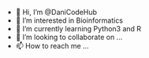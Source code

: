 - 👋 Hi, I’m @DaniCodeHub
- 👀 I’m interested in Bioinformatics
- 🌱 I’m currently learning Python3 and R
- 💞️ I’m looking to collaborate on ...
- 📫 How to reach me ...

<!---
DaniCodeHub/DaniCodeHub is a ✨ special ✨ repository because its `README.md` (this file) appears on your GitHub profile.
You can click the Preview link to take a look at your changes.
--->
